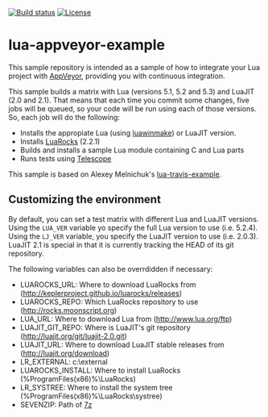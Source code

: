 [![Build status](https://ci.appveyor.com/api/projects/status/subf1ydrutspjtk8/branch/master?svg=true)](https://ci.appveyor.com/project/ignacio/lua-appveyor-example/branch/master)
[![License](http://img.shields.io/badge/License-MIT-brightgreen.svg)](LICENSE)

# lua-appveyor-example

This sample repository is intended as a sample of how to integrate your Lua project with [AppVeyor](https://ci.appveyor.com/), providing you with continuous integration.

This sample builds a matrix with Lua (versions 5.1, 5.2 and 5.3) and LuaJIT (2.0 and 2.1). That means that each time you commit some changes, five jobs will be queued, so your code will be run using each of those versions.
So, each job will do the following:
* Installs the appropiate Lua (using [luawinmake](https://github.com/Tieske/luawinmake)) or LuaJIT version.
* Installs [LuaRocks](https://rocks.moonscript.org/) (2.2.1)
* Builds and installs a sample Lua module containing C and Lua parts
* Runs tests using [Telescope](https://github.com/norman/telescope)

This sample is based on Alexey Melnichuk's [lua-travis-example](https://github.com/moteus/lua-travis-example).

## Customizing the environment

By default, you can set a test matrix with different Lua and LuaJIT versions. Using the `LUA_VER` variable yo specify the full Lua version to use (i.e. 5.2.4).
Using the `LJ_VER` variable, you specify the LuaJIT version to use (i.e. 2.0.3). LuaJIT 2.1 is special in that it is currently tracking the HEAD of its git repository.

The following variables can also be overrdidden if necessary:

- LUAROCKS_URL: Where to download LuaRocks from (http://keplerproject.github.io/luarocks/releases)
- LUAROCKS_REPO: Which LuaRocks repository to use (http://rocks.moonscript.org)
- LUA_URL: Where to download Lua from (http://www.lua.org/ftp)
- LUAJIT_GIT_REPO: Where is LuaJIT's git repository (http://luajit.org/git/luajit-2.0.git)
- LUAJIT_URL: Where to download LuaJIT stable releases from (http://luajit.org/download)
- LR_EXTERNAL: c:\external
- LUAROCKS_INSTALL: Where to install LuaRocks (%ProgramFiles(x86)%\LuaRocks)
- LR_SYSTREE: Where to install the system tree (%ProgramFiles(x86)%\LuaRocks\systree)
- SEVENZIP: Path of [7z](http://www.7-zip.org/)

